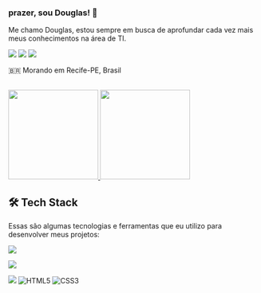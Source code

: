 ### prazer, sou Douglas! 👋

 Me chamo Douglas, estou sempre em busca de aprofundar cada vez mais meus conhecimentos na área de TI.
 
 
[![](https://camo.githubusercontent.com/bb14dfae5e125184ee97e55a8e8e227d72ac96bb53791a835ead9e0bfdf0b9df/68747470733a2f2f696d672e736869656c64732e696f2f62616467652f6c696e6b6564696e2d3030373742352e7376673f7374796c653d666f722d7468652d6261646765266c6f676f3d6c696e6b6564696e266c6f676f436f6c6f723d7768697465)](https://www.linkedin.com/in/douglas-henrique-de-assis-lima-12b162201/)  [![](https://camo.githubusercontent.com/cbc854f14dc085a924da2534104c794ca78d82e06e9c02629530d3cf28b944e7/68747470733a2f2f696d672e736869656c64732e696f2f62616467652f696e7374616772616d2d4534343035462e7376673f7374796c653d666f722d7468652d6261646765266c6f676f3d696e7374616772616d266c6f676f436f6c6f723d7768697465)](https://www.instagram.com/douglaashlimaa/?hl=pt-br)  [![](https://camo.githubusercontent.com/fb6d3697ea1b63b88f1a5c69c00d63da09b38c6247447b3ccaf7b8eedb407821/68747470733a2f2f696d672e736869656c64732e696f2f62616467652f65e280916d61696c2d4431343833362e7376673f7374796c653d666f722d7468652d6261646765266c6f676f3d474d61696c266c6f676f436f6c6f723d7768697465)](mailto:douglashenriquedeassis@gmail.com)

🇧🇷  Morando em Recife-PE, Brasil

 
 ## [](https://github.com/fernandoocst/fernandoocst/blob/main/README.md#%EF%B8%8F-about-me)[](https://github.com/fernandoocst/fernandoocst/blob/main/README.md#%EF%B8%8F-about-me)
 
 
 
 <div>
  <a href="https://github.com/douglashassislima">
  <img height="180em" src="https://github-readme-stats.vercel.app/api?username=douglashassislima&show_icons=true&theme=NightOwl&include_all_commits=true&count_private=true"/>
  <img height="180em" src="https://github-readme-stats.vercel.app/api/top-langs/?username=douglashassislima&layout=compact&langs_count=7&theme=NightOwl"/>
</div>


## [](https://github.com/fernandoocst/fernandoocst/blob/main/README.md#--tech-stack)[](https://github.com/fernandoocst/fernandoocst/blob/main/README.md#--tech-stack)🛠  Tech Stack

Essas são algumas tecnologias e ferramentas que eu utilizo para desenvolver meus projetos:

![](https://camo.githubusercontent.com/62d37abe760867620e0baea1066303719d630a82936837ba7bff6b0c754e3c9f/68747470733a2f2f696d672e736869656c64732e696f2f62616467652f6a6176617363726970742532302d2532333332333333302e7376673f267374796c653d666f722d7468652d6261646765266c6f676f3d6a617661736372697074266c6f676f436f6c6f723d253233463744463145)

![](https://img.shields.io/badge/jquery%20-%230769AD.svg?&style=for-the-badge&logo=jquery&logoColor=white)

![](https://img.shields.io/badge/c%20sharp-%23239120.svg?&style=for-the-badge&logo=c%20sharp&logoColor=white)
![HTML5](https://camo.githubusercontent.com/5c97528f0d51b0fdd616e7d9ba9d39d5402bc55ba983abd840bdb7d8d4762b8e/68747470733a2f2f696d672e736869656c64732e696f2f62616467652f2d48544d4c352d4533344632363f7374796c653d666c61742d737175617265266c6f676f3d68746d6c35266c6f676f436f6c6f723d7768697465266c696e6b3d68747470733a2f2f6769746875622e636f6d2f696c64616e6574612f)
![CSS3](https://camo.githubusercontent.com/b32cb3002fa8a871a82a1d374369d85ea934be264a5d33ea8f9d0ac0c0e49d41/68747470733a2f2f696d672e736869656c64732e696f2f62616467652f2d435353332d3135373242363f7374796c653d666c61742d737175617265266c6f676f3d63737333266c696e6b3d68747470733a2f2f6769746875622e636f6d2f696c64616e6574612f)



